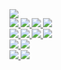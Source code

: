 <!-- Python -->
<a href="https://www.python.org/" target="blank">
  <img src="https://img.shields.io/badge/Python-3776AB?style=flat-square&logo=Python&logoColor=white"/>
</a><br/>

<!-- PyTorch -->
<a href="https://pytorch.org/" target="blank">
  <img src="https://img.shields.io/badge/PyTorch-EE4C2C?style=flat-square&logo=PyTorch&logoColor=white"/>
</a>
<a href="https://onnx.ai/" target="blank">
  <img src="https://img.shields.io/badge/ONNX-005CED?style=flat-square&logo=ONNX&logoColor=white"/>
</a>
<a href="https://wiki.qt.io/Qt_for_Python" target="blank">
  <img src="https://img.shields.io/badge/PySide6-41CD52?style=flat-square&logo=Qt&logoColor=white"/>
</a>
<a href="https://opencv.org/" target="blank">
  <img src="https://img.shields.io/badge/OpenCV-5C3EE8?style=flat-square&logo=OpenCV&logoColor=white"/>
</a><br/>

<!-- FastAPI -->
<a href="https://fastapi.tiangolo.com/" target="blank">
  <img src="https://img.shields.io/badge/FastAPI-009688?style=flat-square&logo=FastAPI&logoColor=white"/>
</a>
<a href="https://developer.mozilla.org/en-US/docs/Web/HTML" target="blank">
  <img src="https://img.shields.io/badge/HTML5-E34F26?style=flat-square&logo=HTML5&logoColor=white"/>
</a>
<a href="https://getbootstrap.com/" target="blank">
  <img src="https://img.shields.io/badge/Bootstrap-7952B3?style=flat-square&logo=Bootstrap&logoColor=white"/>
</a>
<a href="https://www.sqlite.org/" target="blank">
  <img src="https://img.shields.io/badge/SQLite-003B57?style=flat-square&logo=SQLite&logoColor=white"/>
</a><br/>

<!-- Raspberry Pi -->
<a href="https://www.raspberrypi.org/" target="blank">
  <img src="https://img.shields.io/badge/Raspberry_Pi-A22846?style=flat-square&logo=Raspberry-Pi&logoColor=white"/>
</a>
<a href="https://developer.nvidia.com/embedded-computing" target="blank">
  <img src="https://img.shields.io/badge/NVIDIA_Jetson-76B900?style=flat-square&logo=NVIDIA&logoColor=white"/>
</a><br/>

<!-- Ubuntu -->
<a href="https://ubuntu.com/" target="blank">
  <img src="https://img.shields.io/badge/Ubuntu-E95420?style=flat-square&logo=Ubuntu&logoColor=white"/>
</a>
<a href="https://www.docker.com/" target="blank">
  <img src="https://img.shields.io/badge/Docker-2496ED?style=flat-square&logo=Docker&logoColor=white"/>
</a>
<!--
**hyKwon13/hyKwon13** is a ✨ _special_ ✨ repository because its `README.md` (this file) appears on your GitHub profile.

Here are some ideas to get you started:

- 🔭 I’m currently working on ...
- 🌱 I’m currently learning ...
- 👯 I’m looking to collaborate on ...
- 🤔 I’m looking for help with ...
- 💬 Ask me about ...
- 📫 How to reach me: ...
- 😄 Pronouns: ...
- ⚡ Fun fact: ...
-->
